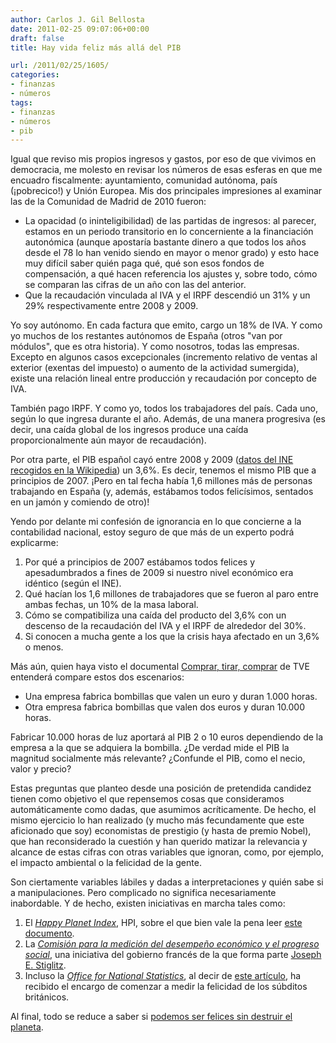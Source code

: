 ```yaml
---
author: Carlos J. Gil Bellosta
date: 2011-02-25 09:07:06+00:00
draft: false
title: Hay vida feliz más allá del PIB

url: /2011/02/25/1605/
categories:
- finanzas
- números
tags:
- finanzas
- números
- pib
---
```


Igual que reviso mis propios ingresos y gastos, por eso de que vivimos en democracia, me molesto en revisar los números de esas esferas en que me encuadro fiscalmente: ayuntamiento, comunidad autónoma, país (¡pobrecico!) y Unión Europea. Mis dos principales impresiones al examinar las de la Comunidad de Madrid de 2010 fueron:



* La opacidad (o ininteligibilidad) de las partidas de ingresos: al parecer, estamos en un periodo transitorio en lo concerniente a la financiación autonómica (aunque apostaría bastante dinero a que todos los años desde el 78 lo han venido siendo en mayor o menor grado) y esto hace muy difícil saber quién paga qué, qué son esos fondos de compensación, a qué hacen referencia los ajustes y, sobre todo, cómo se comparan las cifras de un año con las del anterior.
* Que la recaudación vinculada al IVA y el IRPF descendió un 31% y un 29% respectivamente entre 2008 y 2009.

Yo soy autónomo. En cada factura que emito, cargo un 18% de IVA. Y como yo muchos de los restantes autónomos de España (otros "van por módulos", que es otra historia). Y como nosotros, todas las empresas. Excepto en algunos casos excepcionales (incremento relativo de ventas al exterior (exentas del impuesto) o aumento de la actividad sumergida), existe una relación lineal entre producción y recaudación por concepto de IVA.

También pago IRPF. Y como yo, todos los trabajadores del país. Cada uno, según lo que ingresa durante el año. Además, de una manera progresiva (es decir, una caída global de los ingresos produce una caída proporcionalmente aún mayor de recaudación).

Por otra parte, el PIB español cayó entre 2008 y 2009 ([datos del INE recogidos en la Wikipedia](http://es.wikipedia.org/wiki/Econom%C3%ADa_de_Espa%C3%B1a)) un 3,6%. Es decir, tenemos el mismo PIB que a principios de 2007. ¡Pero en tal fecha había 1,6 millones más de personas trabajando en España (y, además, estábamos todos felicísimos, sentados en un jamón y comiendo de otro)!

Yendo por delante mi confesión de ignorancia en lo que concierne a la contabilidad nacional, estoy seguro de que más de un experto podrá explicarme:



1. Por qué a principios de 2007 estábamos todos felices y apesadumbrados a fines de 2009 si nuestro nivel económico era idéntico (según el INE).
2. Qué hacían los 1,6 millones de trabajadores que se fueron al paro entre ambas fechas, un 10% de la masa laboral.
3. Cómo se compatibiliza una caída del producto del 3,6% con un descenso de la recaudación del IVA y el IRPF de alrededor del 30%.
4. Si conocen a mucha gente a los que la crisis haya afectado en un 3,6% o menos.

Más aún, quien haya visto el documental [Comprar, tirar, comprar](http://www.rtve.es/mediateca/videos/20110109/comprar-tirar-comprar/983391.shtml) de TVE entenderá compare estos dos escenarios:



* Una empresa fabrica bombillas que valen un euro y duran 1.000 horas.
* Otra empresa fabrica bombillas que valen dos euros y duran 10.000 horas.

Fabricar 10.000 horas de luz aportará al PIB 2 o 10 euros dependiendo de la empresa a la que se adquiera la bombilla. ¿De verdad mide el PIB la magnitud socialmente más relevante? ¿Confunde el PIB, como el necio, valor y precio?

Estas preguntas que planteo desde una posición de pretendida candidez tienen como objetivo el que repensemos cosas que consideramos automáticamente como dadas, que asumimos acríticamente. De hecho, el mismo ejercicio lo han realizado (y mucho más fecundamente que este aficionado que soy) economistas de prestigio (y hasta de premio Nobel), que han reconsiderado la cuestión y han querido matizar la relevancia y alcance de estas cifras con otras variables que ignoran, como, por ejemplo, el impacto ambiental o la felicidad de la gente.

Son ciertamente variables lábiles y dadas a interpretaciones y quién sabe si a manipulaciones. Pero complicado no significa necesariamente inabordable. Y de hecho, existen iniciativas en marcha tales como:

1. El [_Happy Planet Index_](http://www.happyplanetindex.org/), HPI, sobre el que bien vale la pena leer [este documento](http://www.happyplanetindex.org/public-data/files/happy-planet-index-2-0.pdf).
2. La _[Comisión para la medición del desempeño económico y el progreso social](http://www.stiglitz-sen-fitoussi.fr/en/index.htm)_, una iniciativa del gobierno francés de la que forma parte [Joseph E. Stiglitz](http://es.wikipedia.org/wiki/Joseph_E._Stiglitz).
3. Incluso la _[Office for National Statistics](http://en.wikipedia.org/wiki/Office_for_National_Statistics)_, al decir de [este artículo](http://af.reuters.com/article/oddlyEnoughNews/idAFTRE6AE2N920101115?pageNumber=1&virtualBrandChannel=0), ha recibido el encargo de comenzar a medir la felicidad de los súbditos británicos.

Al final, todo se reduce a saber si [podemos ser felices sin destruir el planeta](http://gorgeouscompany.wordpress.com/2010/09/10/can-we-be-happy-without-destroying-the-planet/).
